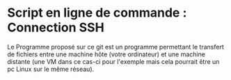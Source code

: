# Script en ligne de commande : Connection SSH
Le Programme proposé sur ce git est un programme permettant le transfert de fichiers entre une machine hôte (votre ordinateur)
et une machine distante (une VM dans ce cas-ci pour l'exemple mais cela pourrait être un pc Linux sur le même réseau).
